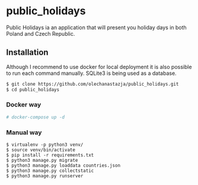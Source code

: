 # public_holidays

Public Holidays ia an application that will present you holiday days in both Poland and Czech Republic.


## Installation

Although I recommend to use docker for local deployment it is also possible to run each command
manually. SQLite3 is being used as a database.

```bash
$ git clone https://github.com/olechanastazja/public_holidays.git
$ cd public_holidays
```

### Docker way

```bash
# docker-compose up -d
```

### Manual way 

```
$ virtualenv -p python3 venv/
$ source venv/bin/activate
$ pip install -r requirements.txt
$ python3 manage.py migrate
$ python3 manage.py loaddata countries.json
$ python3 manage.py collectstatic
$ python3 manage.py runserver
```
 
